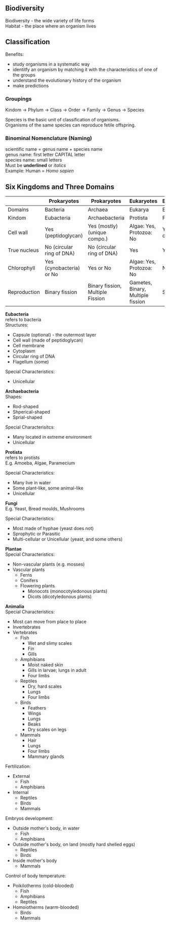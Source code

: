 ## Biodiversity
Biodiversity - the wide variety of life forms  
Habitat - the place where an organism lives 

## Classification
Benefits:
- study organisms in a systematic way
- identitfy an organism by matching it with the characteristics of one of the groups
- understand the evolutionary history of the organism
- make predictions

### Groupings 
Kindom -> Phylum -> Class -> Order -> Family -> Genus -> Species  

Species is the basic unit of classification of organisms.  
Organisms of the same species can reproduce fetile offspring.  

### Binominal Nomenclature (Naming)
scientific name = genus name + species name  
genus name: first letter CAPITAL letter  
species name: small letters  
Must be __underlined__ or _italics_  
Example: Human = _Homo sapien_

## Six Kingdoms and Three Domains
<empty/> | Prokaryotes | Prokaryotes | Eukaryotes | Eukaryotes | Eukaryotes | Eukaryotes
| - | - | - | - | - | - | - |
Domains | Bacteria | Archaea | Eukarya | Eukarya | Eukarya | Eukarya
Kindom | Eubacteria | Archaebacteria | Protista | Fungi | Plantae | Animalia
Cell wall | Yes (peptidoglycan) | Yes (mostly) (unique compo.) | Algae: Yes, Protozoa: No | Yes (no cellulose) | Yes | No
True nucleus | No (circular ring of DNA) | No (circular ring of DNA) | Yes | Yes | Yes | Yes
Chlorophyll | Yes (cynobacteria) or No | Yes or No | Algae: Yes, Protozoa: No | No | Yes | No
Reproduction | Binary fission | Binary fission, Multiple Fission | Gametes, Binary, Multiple fission | Spores | Asexual & Sexual repro. | Sexual repro.

**Eubacteria**  
refers to bacteria  
Structures:
- Capsule (optional) - the outermost layer
- Cell wall (made of peptidoglycan)
- Cell membrane
- Cytoplasm
- Circular ring of DNA
- Flagellum (some)  

Special Characteristics:
- Unicellular

**Archaebacteria**   
Shapes:
- Rod-shaped
- Shperical-shaped
- Sprial-shaped  

Special Characterisitcs:  
- Many located in extreme environment
- Unicellular  

**Protista**  
refers to protists  
E.g. Amoeba, Algae, Paramecium  

Special Characteristics:
- Many live in water
- Some plant-like, some animal-like
- Unicellular

**Fungi**  
E.g. Yeast, Bread moulds, Mushrooms  

Special Characteristics:
- Most made of hyphae (yeast does not)
- Sprophytic or Parasitic
- Multi-cellular or Unicellular (yeast, and some others)

**Plantae**  
Special Characteristics:  
- Non-vascular plants (e.g. mosses)
- Vascular plants
	- Ferns
	- Conifers
	- Flowering plants
		- Monocots (monocotyledonous plants)
		- Dicots (dicotyledonous plants)

**Animalia**  
Special Characteristics:
- Most can move from place to place
- Invertebrates
- Vertebrates
	- Fish
		- Wet and slimy scales
		- Fin
		- Gills
	- Amphibians
		- Moist naked skin
		- Gills in larvae; lungs in adult
		- Four limbs
	- Reptiles
		- Dry, hard scales
		- Lungs
		- Four limbs
	- Birds
		- Feathers
		- Wings
		- Lungs
		- Beaks
		- Dry scales on legs
	- Mammals
		- Hair
		- Lungs
		- Four limbs
		- Mammary glands

Fertilization:
- External
	- Fish
	- Amphibians
- Internal
	- Reptiles
	- Birds
	- Mammals

Embryos development:
- Outside mother's body, in water
	- Fish
	- Amphibians
- Outside mother's body, on land (mostly hard shelled eggs)
	- Reptiles
	- Birds
- Inside mother's body
	- Mammals

Control of body temperature:
- Poikilotherms (cold-blooded)
	- Fish
	- Amphibians
	- Reptiles
- Homoiotherms (warm-blooded)
	- Birds
	- Mammals
